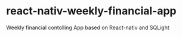 # react-nativ-weekly-financial-app
Weekly financial contolling App based on React-nativ and SQLight
